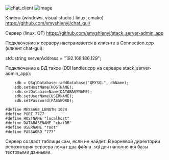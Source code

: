 ![chat_client](https://github.com/smyshlenyj/stack_server_admin_app/assets/103288354/00e46f53-c17a-4633-abbf-c7f9fe69620c)
![image](https://github.com/smyshlenyj/stack_server_admin_app/assets/103288354/29298f49-0fa5-41cf-8ab4-91bacfe92347)



Клиент (windows, visual studio / linux, cmake) https://github.com/smyshlenyj/chat_gui/

Сервер (linux, QT) https://github.com/smyshlenyj/stack_server-admin_app

Подключение к серверу настраивается в клиенте в Connection.cpp (клиент chat-gui):

std::string serverAddress = "192.168.186.129";

Подключение в БД такое (DBHandler.cpp на сервере stack_server-admin_app):

```
    sdb = QSqlDatabase::addDatabase("QMYSQL", dbName);
    sdb.setHostName(HOSTNAME);
    sdb.setDatabaseName(DATABASENAME);
    sdb.setUserName(USERNAME);
    sdb.setPassword(PASSWORD);

#define MESSAGE_LENGTH 1024
#define PORT 7777
#define HOSTNAME "localhost"
#define DATABASENAME "chatDB"
#define USERNAME "root"
#define PASSWORD "777"
```

Сервер создаст таблицы сам, если не найдёт.
В корневой директории репозитория сервера лежат два файла .sql для наполнения базы тестовыми данными.

